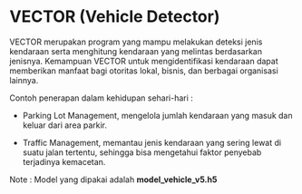 # VECTOR (Vehicle Detector)

VECTOR merupakan program yang mampu melakukan deteksi jenis kendaraan serta menghitung kendaraan yang melintas berdasarkan jenisnya. Kemampuan VECTOR untuk mengidentifikasi kendaraan dapat memberikan manfaat bagi otoritas lokal, bisnis, dan berbagai organisasi lainnya.

Contoh penerapan dalam kehidupan sehari-hari :

- Parking Lot Management, mengelola jumlah kendaraan yang masuk dan keluar dari area parkir.

- Traffic Management, memantau jenis kendaraan yang sering lewat di suatu jalan tertentu, sehingga bisa mengetahui faktor penyebab terjadinya kemacetan.

Note : Model yang dipakai adalah **model_vehicle_v5.h5**